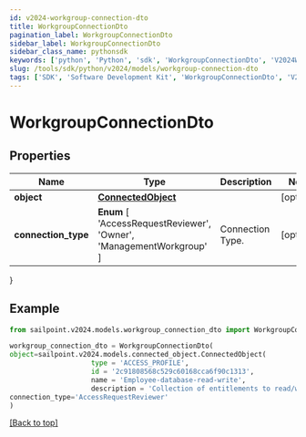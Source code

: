 ```yaml
---
id: v2024-workgroup-connection-dto
title: WorkgroupConnectionDto
pagination_label: WorkgroupConnectionDto
sidebar_label: WorkgroupConnectionDto
sidebar_class_name: pythonsdk
keywords: ['python', 'Python', 'sdk', 'WorkgroupConnectionDto', 'V2024WorkgroupConnectionDto'] 
slug: /tools/sdk/python/v2024/models/workgroup-connection-dto
tags: ['SDK', 'Software Development Kit', 'WorkgroupConnectionDto', 'V2024WorkgroupConnectionDto']
---
```


# WorkgroupConnectionDto


## Properties

Name | Type | Description | Notes
------------ | ------------- | ------------- | -------------
**object** | [**ConnectedObject**](connected-object) |  | [optional] 
**connection_type** |  **Enum** [  'AccessRequestReviewer',    'Owner',    'ManagementWorkgroup' ] | Connection Type. | [optional] 
}

## Example

```python
from sailpoint.v2024.models.workgroup_connection_dto import WorkgroupConnectionDto

workgroup_connection_dto = WorkgroupConnectionDto(
object=sailpoint.v2024.models.connected_object.ConnectedObject(
                    type = 'ACCESS_PROFILE', 
                    id = '2c91808568c529c60168cca6f90c1313', 
                    name = 'Employee-database-read-write', 
                    description = 'Collection of entitlements to read/write the employee database.', ),
connection_type='AccessRequestReviewer'
)

```
[[Back to top]](#) 

